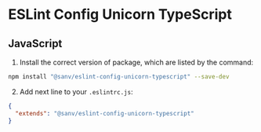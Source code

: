 # ESLint Config Unicorn TypeScript

## JavaScript

1. Install the correct version of package, which are listed by the command:

```bash
npm install "@sanv/eslint-config-unicorn-typescript" --save-dev
```

2. Add next line to your `.eslintrc.js`:

```json
{
  "extends": "@sanv/eslint-config-unicorn-typescript"
}
```
